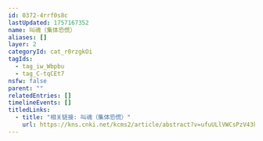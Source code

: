 ```yaml
---
id: 0372-4rrf0s8c
lastUpdated: 1757167352
name: 叫魂（集体恐慌）
aliases: []
layer: 2
categoryId: cat_r0rzgkOi
tagIds:
  - tag_iw_Wbpbu
  - tag_C-tqCEt7
nsfw: false
parent: ""
relatedEntries: []
timelineEvents: []
titledLinks:
  - title: "相关链接: 叫魂（集体恐慌）"
    url: https://kns.cnki.net/kcms2/article/abstract?v=ufuULlVWCsPzV43kx4UxvofKuzjSraALRWW5Ve4R1Sw3UVubULBKb7pTfZDy57w6vXKh22mn9aVzfYgnUiTMNMaPT1BknMMVRDRTjGSLeYAr_bGd_FGuX31427wKAXFovLZX2M1fUejyDHgAufGv5-w2RH3ITG1DQL3HXnjvXPM1zL1NkUGTBhChG8lV378B&uniplatform=NZKPT&language=CHS
---
```



